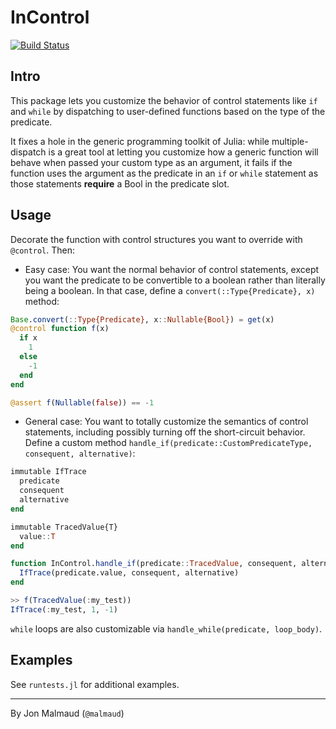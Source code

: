 InControl
==========

[![Build Status](https://travis-ci.org/malmaud/InControl.jl.svg?branch=master)](https://travis-ci.org/malmaud/InControl.jl)

Intro
-----
This package lets you customize the behavior of control statements like `if` and `while` by dispatching to user-defined functions based on the type of the predicate.

It fixes a hole in the generic programming toolkit of Julia: while multiple-dispatch is a great tool at letting you customize how a generic function will behave when passed your custom type as an argument, it fails if the function uses the argument as the predicate in an `if` or `while` statement as those statements **require** a Bool in the predicate slot.

Usage
----
Decorate the function with control structures you want to override with `@control`. Then:

* Easy case: You want the normal behavior of control statements, except you want the predicate to be convertible to a boolean rather than literally being a boolean. In that case, define a `convert(::Type{Predicate}, x)` method:

```julia
Base.convert(::Type{Predicate}, x::Nullable{Bool}) = get(x)
@control function f(x)
  if x
    1
  else
    -1
  end
end

@assert f(Nullable(false)) == -1
```

* General case: You want to totally customize the semantics of control statements, including possibly turning off the short-circuit behavior. Define a custom method `handle_if(predicate::CustomPredicateType, consequent, alternative)`:

```julia
immutable IfTrace
  predicate
  consequent
  alternative
end

immutable TracedValue{T}
  value::T
end  

function InControl.handle_if(predicate::TracedValue, consequent, alternative)
  IfTrace(predicate.value, consequent, alternative)
end

>> f(TracedValue(:my_test))
IfTrace(:my_test, 1, -1)
```

`while` loops are also customizable via `handle_while(predicate, loop_body)`.

Examples
-----
See `runtests.jl` for additional examples.

----
By Jon Malmaud (`@malmaud`)
